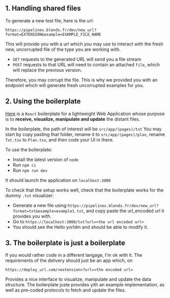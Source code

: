 ## 1. Handling shared files

To generate a new test file, here is the url:

`https://pipelines.blends.fr/dev/new_url?format=EXTENSION&example=EXAMPLE_FILE_NAME`

This will provide you with a url which you may use to interact with the fresh new, uncorrupted file of the type you are working with.

- `GET` requests to the generated URL will send you a file stream
- `POST` requests to that URL will need to contain an attached `file`, which will replace the previous version.


Therefore, you may corrupt the file. This is why we provided you with an endpoint which will generate fresh uncorrupted examples for you.

## 2. Using the boilerplate

[Here](https://github.com/bigmoostache/visuals) is a `React` boilerplate for a lightweight Web Application whose purpose is to **receive, visualize, manipulate and update** the distant files.

In the boilerplate, the path of interest will be `src/app/(pages)/txt`
You may start by copy pasting that folder, rename it to `src/app/(pages)/plan`, rename `Txt.tsx` to `Plan.tsx`, and then code your UI in there.

To use the boilerplate:
- Install the latest version of `node`
- Run `npm ci`
- Run `npm run dev`

It should launch the application on `localhost:3000`

To check that the setup works well, check that the boilerplate works for the dummy `.txt` visualizer:
- Generate a new file using `https://pipelines.blends.fr/dev/new_url?format=txt&example=example1.txt`, and copy paste the url_encoded url it provides you with.
- Go to `https://localhost:3000/txt?url=<the url encoded url>`
- You should see the Hello yorldm and should be able to modify it.

## 3. The boilerplate is just a boilerplate

If you would rather code in a different langage, I'm ok with it. The requirements of the delivery should just be an app which, on

`https://deploy_url.com/<extension>?url=<the encoded url>`

Provides a nice interface to visualize, manipulate and update the data structure. The boilerplate juste provides yith an example implementation, as well as pre-coded protocols to fetch and update the files.
